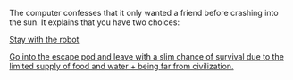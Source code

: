 The computer confesses that it only wanted a friend before crashing into the sun. It explains that you have two choices:

[Stay with the robot](../grateful-computer/grateful-computer.md)

[Go into the escape pod and leave with a slim chance of survival due to the limited supply of food and water + being far from civilization.](../cliffhanger/cliffhanger.md)
